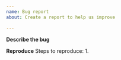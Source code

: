 ```yaml
---
name: Bug report
about: Create a report to help us improve

---
```


**Describe the bug**


**Reproduce**
Steps to reproduce:
1.

